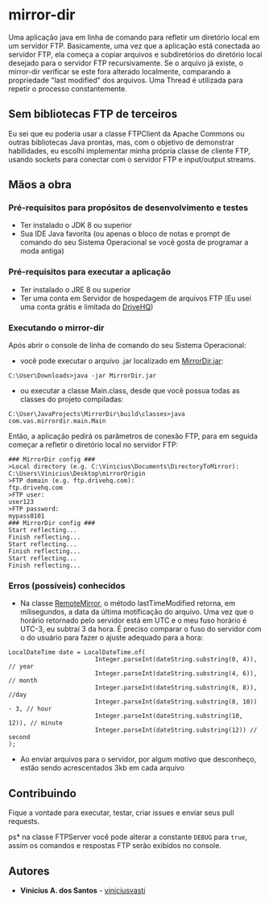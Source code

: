 # mirror-dir
Uma aplicação java em linha de comando para refletir um diretório local em um servidor FTP.
Basicamente, uma vez que a aplicação está conectada ao servidor FTP, ela começa a copiar arquivos e subdiretórios
do diretório local desejado para o servidor FTP recursivamente.
Se o arquivo já existe, o mirror-dir verificar se este fora alterado localmente,
comparando a propriedade "last modified" dos arquivos. Uma Thread é utilizada para repetir o processo constantemente.

## Sem bibliotecas FTP de terceiros
Eu sei que eu poderia usar a classe FTPClient da Apache Commons ou outras bibliotecas Java prontas, mas, com o objetivo
de demonstrar habilidades, eu escolhi implementar minha própria classe de cliente FTP, usando sockets para conectar
com o servidor FTP e input/output streams.

## Mãos a obra

### Pré-requisitos para propósitos de desenvolvimento e testes
* Ter instalado o JDK 8 ou superior
* Sua IDE Java favorita (ou apenas o bloco de notas e prompt de comando do seu Sistema Operacional se você gosta de programar a moda antiga)

### Pré-requisitos para executar a aplicação
* Ter instalado o JRE 8 ou superior
* Ter uma conta em Servidor de hospedagem de arquivos FTP (Eu usei uma conta grátis e limitada do [DriveHQ](https://www.drivehq.com))

### Executando o mirror-dir
Após abrir o console de linha de comando do seu Sistema Operacional:
* você pode executar o arquivo .jar localizado em [MirrorDir.jar](https://github.com/viniciusvasti/mirror-dir/blob/master/dist/MirrorDir.jar):

```C:\User\Downloads>java -jar MirrorDir.jar```
* ou executar a classe Main.class, desde que você possua todas as classes do projeto compiladas:

```C:\User\JavaProjects\MirrorDir\build\classes>java com.vas.mirrordir.main.Main```

Então, a aplicação pedirá os parâmetros de conexão FTP, para em seguida começar a refletir o diretório local no servidor FTP:
```
### MirrorDir config ###
>Local directory (e.g. C:\Vinicius\Documents\DirectoryToMirror):
C:\Users\Vinicius\Desktop\mirrorOrigin
>FTP domain (e.g. ftp.drivehq.com):
ftp.drivehq.com
>FTP user:
user123
>FTP password:
mypass0101
### MirrorDir config ###
Start reflecting...
Finish reflecting...
Start reflecting...
Finish reflecting...
Start reflecting...
Finish reflecting...
```

### Erros (possíveis) conhecidos
* Na classe [RemoteMirror](https://github.com/viniciusvasti/mirror-dir/blob/master/src/com/vas/mirrordir/controllers/RemoteMirror.java), o método lastTimeModified retorna, em milisegundos, a data da última motificação do arquivo. Uma vez que o horário retornado pelo servidor está em UTC e o meu fuso horário é UTC-3, eu subtraí 3 da hora. É preciso comparar o fuso do servidor com o do usuário para fazer o ajuste adequado para  a hora:
```
LocalDateTime date = LocalDateTime.of(
                        Integer.parseInt(dateString.substring(0, 4)), // year
                        Integer.parseInt(dateString.substring(4, 6)), // month
                        Integer.parseInt(dateString.substring(6, 8)), //day
                        Integer.parseInt(dateString.substring(8, 10)) - 3, // hour
                        Integer.parseInt(dateString.substring(10, 12)), // minute
                        Integer.parseInt(dateString.substring(12)) // second
);
```
* Ao enviar arquivos para o servidor, por algum motivo que desconheço, estão sendo acrescentados 3kb em cada arquivo

## Contribuindo

Fique a vontade para executar, testar, criar issues e enviar seus pull requests.

ps* na classe FTPServer você pode alterar a constante ```DEBUG``` para ```true```, assim os comandos e respostas FTP serão exibidos no console.

## Autores

* **Vinícius A. dos Santos** - [viniciusvasti](https://github.com/viniciusvasti)
